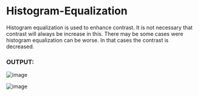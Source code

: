 # Histogram-Equalization
Histogram equalization is used to enhance contrast. It is not necessary that contrast will always be increase in this. There may be some cases were histogram equalization can be worse. In that cases the contrast is decreased.

### OUTPUT:

![image](https://user-images.githubusercontent.com/70971734/155469866-56d8b9ff-f89a-4b90-a0e6-9a96d090ceed.png)


![image](https://user-images.githubusercontent.com/70971734/155469890-d7e9d820-9e36-4d9a-8d95-efe058fcbf5f.png)
